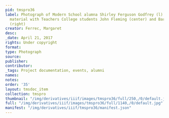 ```yaml
---
pid: tmspro36
label: Photograph of Modern School alumna Shirley Ferguson Godfrey (l) sharing archival
  material with Teachers College students John Fleming (center) and Barry Goldenberg
  (right)
creator: Ferrec, Margaret
desc:
_date: April 21, 2017
rights: Under copyright
format:
type: Photograph
source:
publisher:
contributor:
_tags: Project documentation, events, alumni
names:
notes:
order: '35'
layout: tmsdoc_item
collection: tmspro
thumbnail: "/img/derivatives/iiif/images/tmspro36/full/250,/0/default.jpg"
full: "/img/derivatives/iiif/images/tmspro36/full/1140,/0/default.jpg"
manifest: "/img/derivatives/iiif/tmspro36/manifest.json"
---
```


